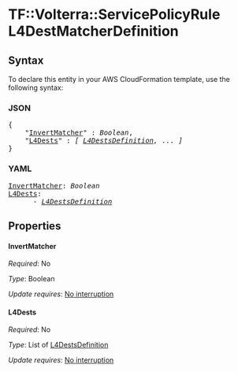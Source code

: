 # TF::Volterra::ServicePolicyRule L4DestMatcherDefinition

## Syntax

To declare this entity in your AWS CloudFormation template, use the following syntax:

### JSON

<pre>
{
    "<a href="#invertmatcher" title="InvertMatcher">InvertMatcher</a>" : <i>Boolean</i>,
    "<a href="#l4dests" title="L4Dests">L4Dests</a>" : <i>[ <a href="l4destsdefinition.md">L4DestsDefinition</a>, ... ]</i>
}
</pre>

### YAML

<pre>
<a href="#invertmatcher" title="InvertMatcher">InvertMatcher</a>: <i>Boolean</i>
<a href="#l4dests" title="L4Dests">L4Dests</a>: <i>
      - <a href="l4destsdefinition.md">L4DestsDefinition</a></i>
</pre>

## Properties

#### InvertMatcher

_Required_: No

_Type_: Boolean

_Update requires_: [No interruption](https://docs.aws.amazon.com/AWSCloudFormation/latest/UserGuide/using-cfn-updating-stacks-update-behaviors.html#update-no-interrupt)

#### L4Dests

_Required_: No

_Type_: List of <a href="l4destsdefinition.md">L4DestsDefinition</a>

_Update requires_: [No interruption](https://docs.aws.amazon.com/AWSCloudFormation/latest/UserGuide/using-cfn-updating-stacks-update-behaviors.html#update-no-interrupt)

